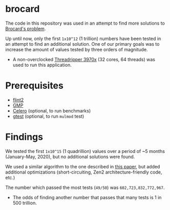 # brocard

The code in this repository was used in an attempt to find more solutions to [Brocard's problem](https://en.wikipedia.org/wiki/Brocard%27s_problem).

Up until now, only the first `1x10^12` (1 trillion) numbers have been tested in an attempt to find an additional solution. One of our primary goals was to increase the amount of values tested by three orders of magnitude.
 - A non-overclocked [Threadripper 3970x](https://www.amd.com/en/products/cpu/amd-ryzen-threadripper-3970x) (32 cores, 64 threads) was used to run this application.

# Prerequisites
 - [flint2](https://github.com/wbhart/flint2)
 - [GMP](https://gmplib.org/)
 - [Celero](https://github.com/DigitalInBlue/Celero) (optional, to run benchmarks)
 - [gtest](https://github.com/google/googletest) (optional, to run `mulmod` test)
 
 # Findings
 We tested the first `1x10^15` (1 quadrillion) values over a period of ~5 months (January-May, 2020), but no additional solutions were found.
 
 We used a similar algorithm to the one described in [this paper](https://web.archive.org/web/20181006100943/http://unsolvedproblems.org/S99.pdf), but added additional optimizations (short-circuiting, Zen2 architecture-friendly code, etc.)
 
 The number which passed the most tests (`49/50`) was `602,723,832,772,967`.
  - The odds of finding another number that passes that many tests is 1 in 500 trillion.
